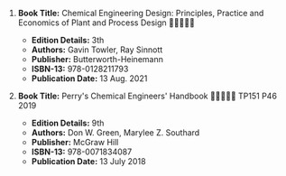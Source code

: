1. **Book Title:** Chemical Engineering Design: Principles, Practice and Economics of Plant and Process Design 🚨🚨🚨🚨🚨
   - **Edition Details:** 3th
   - **Authors:** Gavin Towler, Ray Sinnott 
   - **Publisher:** Butterworth-Heinemann
   - **ISBN-13:** 978-0128211793
   - **Publication Date:** 13 Aug. 2021

2. **Book Title:** Perry's Chemical Engineers' Handbook 🚨🚨🚨🚨🚨 TP151 P46 2019
   - **Edition Details:** 9th
   - **Authors:** Don W. Green, Marylee Z. Southard
   - **Publisher:** McGraw Hill
   - **ISBN-13:** 978-0071834087
   - **Publication Date:** 13 July 2018

